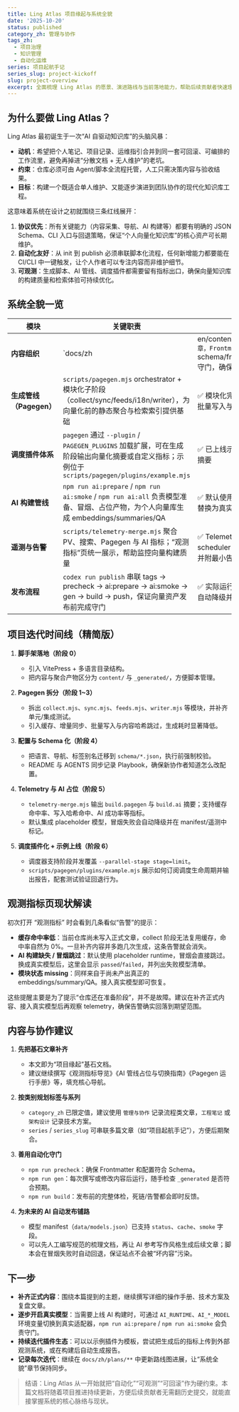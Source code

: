 ```yaml
---
title: Ling Atlas 项目缘起与系统全貌
date: '2025-10-20'
status: published
category_zh: 管理与协作
tags_zh:
  - 项目治理
  - 知识管理
  - 自动化运维
series: 项目起航手记
series_slug: project-kickoff
slug: project-overview
excerpt: 全面梳理 Ling Atlas 的愿景、演进路线与当前落地能力，帮助后续贡献者快速理解“个人向量化知识库”的系统边界与协作模式。
---
```


## 为什么要做 Ling Atlas？

Ling Atlas 最初诞生于一次“AI 自驱动知识库”的头脑风暴：  
- **动机**：希望把个人笔记、项目记录、运维指引合并到同一套可回滚、可编排的工作流里，避免再掉进“分散文档 + 无人维护”的老坑。  
- **约束**：仓库必须可由 Agent/脚本全流程托管，人工只需决策内容与验收结果。  
- **目标**：构建一个既适合单人维护、又能逐步演进到团队协作的现代化知识库工程。

这意味着系统在设计之初就围绕三条红线展开：
1. **协议优先**：所有关键能力（内容采集、导航、AI 构建等）都要有明确的 JSON Schema、CLI 入口与回退策略，保证“个人向量化知识库”的核心资产可长期维护。
2. **自动化友好**：从 init 到 publish 必须串联脚本化流程，任何新增能力都要能在 CI/CLI 中一键触发，让个人作者可以专注内容而非维护细节。
3. **可观测**：生成脚本、AI 管线、调度插件都需要留有指标出口，确保向量知识库的构建质量和检索体验可持续优化。

## 系统全貌一览

| 模块 | 关键职责 | 当前状态 |
| --- | --- | --- |
| **内容组织** | `docs/zh|en/content/**` 按语言/slug 管理文章，Frontmatter 由 `schema/frontmatter.schema.json` 守门，确保向量化前的元数据规范 | ✅ 已启用；示例文档已清理，等待正式内容补齐 |
| **生成管线（Pagegen）** | `scripts/pagegen.mjs` orchestrator + 模块化子阶段（collect/sync/feeds/i18n/writer），为向量化前的静态聚合与检索索引提供基础 | ✅ 模块化完成，支持缓存、并发、批量写入与阶段指标 |
| **调度插件体系** | `pagegen` 通过 `--plugin` / `PAGEGEN_PLUGINS` 加载扩展，可在生成阶段输出向量化摘要或自定义指标；示例位于 `scripts/pagegen/plugins/example.mjs` | ✅ 已上线示例及测试，可写出调度摘要 |
| **AI 构建管线** | `npm run ai:prepare` / `npm run ai:smoke` / `npm run ai:all` 负责模型准备、冒烟、占位产物，为个人向量库生成 embeddings/summaries/QA | ✅ 默认使用 placeholder，可随时替换为真实模型 |
| **遥测与告警** | `scripts/telemetry-merge.mjs` 聚合 PV、搜索、Pagegen 与 AI 指标；“观测指标”页统一展示，帮助监控向量构建质量 | ✅ Telemetry 页面已接入 scheduler / plugin / smoke 摘要，并附最小告警规则 |
| **发布流程** | `codex run publish` 串联 tags → precheck → ai:prepare → ai:smoke → gen → build → push，保证向量资产发布前完成守门 | ✅ 实际运行可复现；若冒烟失败会自动降级并记录原因 |

## 项目迭代时间线（精简版）

1. **脚手架落地（阶段 0）**  
   - 引入 VitePress + 多语言目录结构。  
   - 把内容与聚合产物区分为 `content/` 与 `_generated/`，方便脚本管理。

2. **Pagegen 拆分（阶段 1~3）**  
   - 拆出 `collect.mjs`、`sync.mjs`、`feeds.mjs`、`writer.mjs` 等模块，并补齐单元/集成测试。  
   - 引入缓存、增量同步、批量写入与内容哈希跳过，生成耗时显著降低。

3. **配置与 Schema 化（阶段 4）**  
   - 把语言、导航、标签别名迁移到 `schema/*.json`，执行前强制校验。  
   - README 与 AGENTS 同步记录 Playbook，确保新协作者知道怎么改配置。

4. **Telemetry 与 AI 占位（阶段 5）**  
   - `telemetry-merge.mjs` 输出 `build.pagegen` 与 `build.ai` 摘要；支持缓存命中率、写入哈希命中、AI 成功率等指标。  
   - 默认集成 placeholder 模型，冒烟失败会自动降级并在 manifest/遥测中标记。

5. **调度插件化 + 示例上线（阶段 6）**  
   - 调度器支持阶段并发覆盖 `--parallel-stage stage=limit`。  
   - `scripts/pagegen/plugins/example.mjs` 展示如何订阅调度生命周期并输出报告，配套测试验证回退行为。

## 观测指标页现状解读

初次打开 “观测指标” 时会看到几条看似“告警”的提示：
- **缓存命中率低**：当前仓库尚未写入正式文章，collect 阶段无法复用缓存，命中率自然为 0%。一旦补齐内容并多跑几次生成，这条告警就会消失。
- **AI 构建缺失 / 冒烟跳过**：默认使用 placeholder runtime，冒烟会直接跳过。换成真实模型后，这里会显示 `passed`/`failed`，并列出失败模型清单。
- **模块状态 missing**：同样来自于尚未产出真正的 embeddings/summary/QA。接入真实模型即可恢复。

这些提醒主要是为了提示“仓库还在准备阶段”，并不是故障。建议在补齐正式内容、接入真实模型后再观察 telemetry，确保告警确实回落到期望范围。

## 内容与协作建议

1. **先把基石文章补齐**  
   - 本文即为“项目缘起”基石文档。  
   - 建议继续撰写《观测指标导览》《AI 管线占位与切换指南》《Pagegen 运行手册》等，填充核心导航。

2. **按类别规划标签与系列**  
   - `category_zh` 已限定值，建议使用 `管理与协作` 记录流程类文章，`工程笔记` 或 `架构设计` 记录技术方案。  
   - `series` / `series_slug` 可串联多篇文章（如“项目起航手记”），方便后期聚合。

3. **善用自动化守门**  
   - `npm run precheck`：确保 Frontmatter 和配置符合 Schema。  
   - `npm run gen`：每次撰写或修改内容后运行，随手检查 `_generated` 是否符合预期。  
   - `npm run build`：发布前的完整体检，死链/告警都会即时反馈。

4. **为未来的 AI 自动发布铺路**  
   - 模型 manifest（`data/models.json`）已支持 `status`、`cache`、`smoke` 字段。  
   - 可以先人工编写规范的梳理文档，再让 AI 参考写作风格生成后续文章；脚本会在冒烟失败时自动回退，保证站点不会被“坏内容”污染。

## 下一步

- **补齐正式内容**：围绕本篇提到的主题，继续撰写详细的操作手册、技术方案及复盘文章。  
- **逐步开启真实模型**：当需要上线 AI 构建时，可通过 `AI_RUNTIME`、`AI_*_MODEL` 环境变量切换到真实适配器，`npm run ai:prepare` / `npm run ai:smoke` 会负责守门。  
- **持续迭代插件生态**：可以以示例插件为模板，尝试把生成后的指标上传到外部观测系统，或在构建后自动生成报告。  
- **记录每次迭代**：继续在 `docs/zh/plans/**` 中更新路线图进展，让“系统全貌”章节保持同步。

> 结语：Ling Atlas 从一开始就把“自动化”“可观测”“可回滚”作为硬约束。本篇文档将随着项目推进持续更新，方便后续贡献者无需翻历史提交，就能直接掌握系统的核心脉络与现状。
